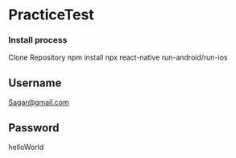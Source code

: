# PracticeTest

### Install process

Clone Repository 
npm install 
npx react-native run-android/run-ios



## Username
Sagar@gmail.com
## Password
helloWorld
